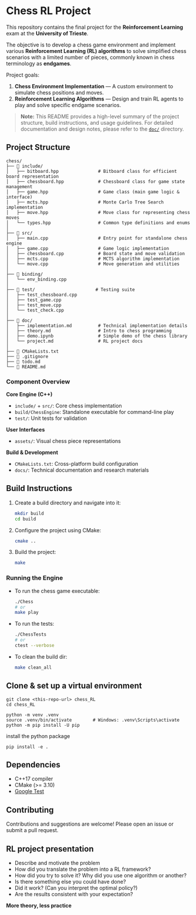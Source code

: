 # Chess RL Project

This repository contains the final project for the **Reinforcement Learning** exam at the **University of Trieste**.

The objective is to develop a chess game environment and implement various **Reinforcement Learning (RL) algorithms** to solve simplified chess scenarios with a limited number of pieces, commonly known in chess terminology as **endgames**.

Project goals:

1. **Chess Environment Implementation** — A custom environment to simulate chess positions and moves.
2. **Reinforcement Learning Algorithms** — Design and train RL agents to play and solve specific endgame scenarios.


> **Note:** This README provides a high-level summary of the project structure, build instructions, and usage guidelines. For detailed documentation and design notes, please refer to the [`doc/`](./doc/) directory.



## Project Structure

```
chess/                              
├── 📁 include/                    
│   ├── bitboard.hpp               # Bitboard class for efficient board representation
│   ├── chessboard.hpp             # Chessboard class for game state management
│   ├── game.hpp                   # Game class (main game logic & interface)
│   ├── mcts.hpp                   # Monte Carlo Tree Search implementation
│   ├── move.hpp                   # Move class for representing chess moves
│   └── types.hpp                  # Common type definitions and enums
│
├── 📁 src/                       
│   ├── main.cpp                   # Entry point for standalone chess engine
│   ├── game.cpp                   # Game logic implementation
│   ├── chessboard.cpp             # Board state and move validation
│   ├── mcts.cpp                   # MCTS algorithm implementation
│   └── move.cpp                   # Move generation and utilities
│
├── 📁 binding/                    
│   └── env_binding.cpp            
│
├── 📁 test/                       # Testing suite
│   ├── test_chessboard.cpp        
│   ├── test_game.cpp              
│   ├── test_move.cpp              
│   └── test_check.cpp             
│
├── 📁 doc/                        
│   ├── implementation.md          # Technical implementation details
│   ├── theory.md                  # Intro to chess programming
│   ├── demo.ipynb                 # Simple demo of the chess library 
│   └── project.md                 # RL project docs
│
├── 🔧 CMakeLists.txt              
├── 🚫 .gitignore                  
├── 📝 todo.md                    
└── 📖 README.md                   
```

### Component Overview

**Core Engine (C++)**
- `include/` + `src/`: Core chess implementation
- `build/ChessEngine`: Standalone executable for command-line play
- `test/`: Unit tests for validation

**User Interfaces**
- `assets/`: Visual chess piece representations

**Build & Development**
- `CMakeLists.txt`: Cross-platform build configuration
- `docs/`: Technical documentation and research materials

## Build Instructions

1. Create a build directory and navigate into it:
    ```sh
    mkdir build
    cd build
    ```

2. Configure the project using CMake:
    ```sh
    cmake ..
    ```

3. Build the project:
    ```sh
    make
    ```

### Running the Engine

- To run the chess game executable:
    ```sh
    ./Chess
    # or
    make play
    ```

- To run the tests:
    ```sh
    ./ChessTests
    # or
    ctest --verbose
    ```

- To clean the build dir:
    ```sh
    make clean_all
    ```
## Clone & set up a virtual environment

```
git clone <this-repo-url> chess_RL
cd chess_RL

python -m venv .venv
source .venv/bin/activate        # Windows: .venv\Scripts\activate
python -m pip install -U pip
```
install the python package
```
pip install -e .

```

## Dependencies

- C++17 compiler
- CMake (>= 3.10)
- [Google Test](https://github.com/google/googletest)

## Contributing

Contributions and suggestions are welcome! Please open an issue or submit a pull request.

## RL project presentation

- Describe and motivate the problem
- How did you translate the problem into a RL framework?
- How did you try to solve it? Why did you use one algorithm or another?
- Is there something else you could have done?
- Did it work? (Can you interpret the optimal policy?)
- Are the results consistent with your expectation?

**More theory, less practice**

